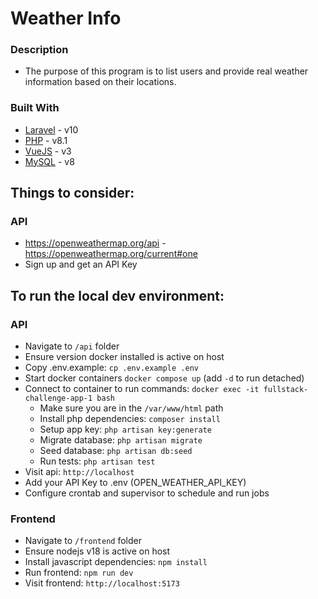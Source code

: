 # Weather Info

### Description
* The purpose of this program is to list users and provide real weather information based on their locations.

### Built With
* [Laravel](https://laravel.com/) - v10
* [PHP](https://www.php.net/) - v8.1
* [VueJS](https://vuejs.org/) - v3
* [MySQL](https://www.mysql.com/) - v8

## Things to consider:

### API
- https://openweathermap.org/api - https://openweathermap.org/current#one
- Sign up and get an API Key

## To run the local dev environment:

### API
- Navigate to `/api` folder
- Ensure version docker installed is active on host
- Copy .env.example: `cp .env.example .env`
- Start docker containers `docker compose up` (add `-d` to run detached)
- Connect to container to run commands: `docker exec -it fullstack-challenge-app-1 bash`
  - Make sure you are in the `/var/www/html` path
  - Install php dependencies: `composer install`
  - Setup app key: `php artisan key:generate`
  - Migrate database: `php artisan migrate` 
  - Seed database: `php artisan db:seed`
  - Run tests: `php artisan test`
- Visit api: `http://localhost`
- Add your API Key to .env (OPEN_WEATHER_API_KEY)
- Configure crontab and supervisor to schedule and run jobs

### Frontend
- Navigate to `/frontend` folder
- Ensure nodejs v18 is active on host
- Install javascript dependencies: `npm install`
- Run frontend: `npm run dev`
- Visit frontend: `http://localhost:5173`

